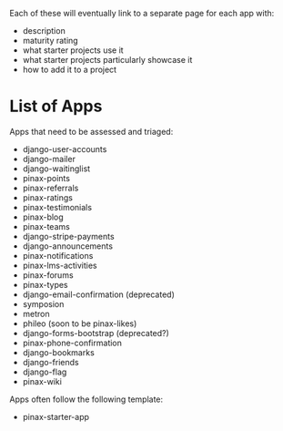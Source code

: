 Each of these will eventually link to a separate page for each app with:

* description
* maturity rating
* what starter projects use it
* what starter projects particularly showcase it
* how to add it to a project

# List of Apps

Apps that need to be assessed and triaged:

* django-user-accounts
* django-mailer
* django-waitinglist
* pinax-points
* pinax-referrals
* pinax-ratings
* pinax-testimonials
* pinax-blog
* pinax-teams
* django-stripe-payments
* django-announcements
* pinax-notifications
* pinax-lms-activities
* pinax-forums
* pinax-types
* django-email-confirmation (deprecated)
* symposion
* metron
* phileo (soon to be pinax-likes)
* django-forms-bootstrap (deprecated?)
* pinax-phone-confirmation
* django-bookmarks
* django-friends
* django-flag
* pinax-wiki

Apps often follow the following template:

* pinax-starter-app
